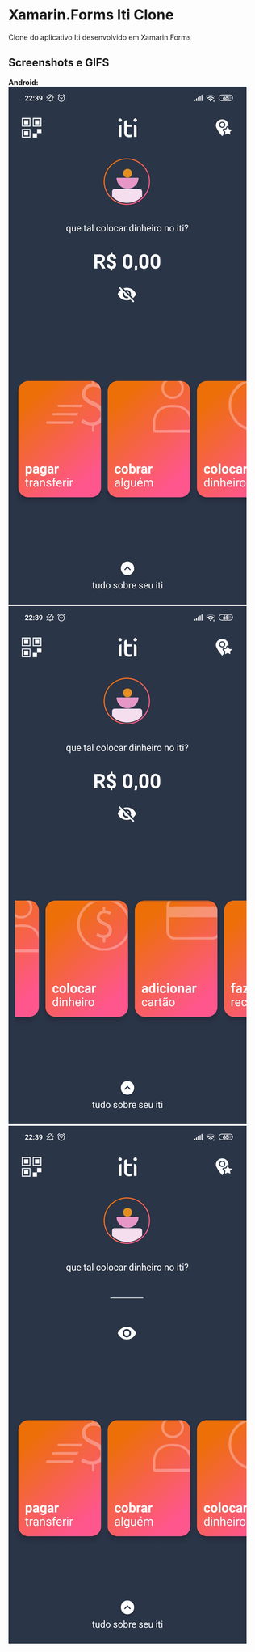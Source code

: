 # Xamarin.Forms Iti Clone

Clone do aplicativo Iti desenvolvido em Xamarin.Forms

## Screenshots e GIFS
**Android:**
![](/art/Android/home_1.jpg)![](/art/Android/home_2.jpg)![](/art/Android/home_3.jpg)
